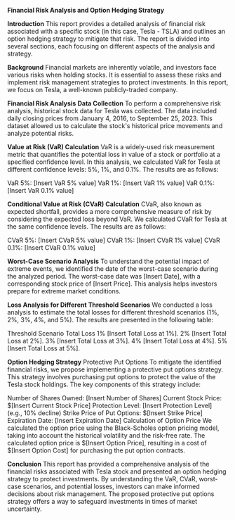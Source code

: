 **Financial Risk Analysis and Option Hedging Strategy**

**Introduction**
This report provides a detailed analysis of financial risk associated with a specific stock (in this case, Tesla - TSLA) and outlines an option hedging strategy to mitigate that risk. The report is divided into several sections, each focusing on different aspects of the analysis and strategy.

**Background**
Financial markets are inherently volatile, and investors face various risks when holding stocks. It is essential to assess these risks and implement risk management strategies to protect investments. In this report, we focus on Tesla, a well-known publicly-traded company.

**Financial Risk Analysis**
**Data Collection**
To perform a comprehensive risk analysis, historical stock data for Tesla was collected. The data included daily closing prices from January 4, 2016, to September 25, 2023. This dataset allowed us to calculate the stock's historical price movements and analyze potential risks.

**Value at Risk (VaR) Calculation**
VaR is a widely-used risk measurement metric that quantifies the potential loss in value of a stock or portfolio at a specified confidence level. In this analysis, we calculated VaR for Tesla at different confidence levels: 5%, 1%, and 0.1%. The results are as follows:

VaR 5%: [Insert VaR 5% value]
VaR 1%: [Insert VaR 1% value]
VaR 0.1%: [Insert VaR 0.1% value]

**Conditional Value at Risk (CVaR) Calculation**
CVaR, also known as expected shortfall, provides a more comprehensive measure of risk by considering the expected loss beyond VaR. We calculated CVaR for Tesla at the same confidence levels. The results are as follows:

CVaR 5%: [Insert CVaR 5% value]
CVaR 1%: [Insert CVaR 1% value]
CVaR 0.1%: [Insert CVaR 0.1% value]

**Worst-Case Scenario Analysis**
To understand the potential impact of extreme events, we identified the date of the worst-case scenario during the analyzed period. The worst-case date was [Insert Date], with a corresponding stock price of [Insert Price]. This analysis helps investors prepare for extreme market conditions.

**Loss Analysis for Different Threshold Scenarios**
We conducted a loss analysis to estimate the total losses for different threshold scenarios (1%, 2%, 3%, 4%, and 5%). The results are presented in the following table:

Threshold Scenario	Total Loss
1%	[Insert Total Loss at 1%].
2%	[Insert Total Loss at 2%].
3%	[Insert Total Loss at 3%].
4%	[Insert Total Loss at 4%].
5%	[Insert Total Loss at 5%].

**Option Hedging Strategy**
Protective Put Options
To mitigate the identified financial risks, we propose implementing a protective put options strategy. This strategy involves purchasing put options to protect the value of the Tesla stock holdings. The key components of this strategy include:

Number of Shares Owned: [Insert Number of Shares]
Current Stock Price: $[Insert Current Stock Price]
Protection Level: [Insert Protection Level] (e.g., 10% decline)
Strike Price of Put Options: $[Insert Strike Price]
Expiration Date: [Insert Expiration Date]
Calculation of Option Price
We calculated the option price using the Black-Scholes option pricing model, taking into account the historical volatility and the risk-free rate. The calculated option price is $[Insert Option Price], resulting in a cost of $[Insert Option Cost] for purchasing the put option contracts.

**Conclusion**
This report has provided a comprehensive analysis of the financial risks associated with Tesla stock and presented an option hedging strategy to protect investments. By understanding the VaR, CVaR, worst-case scenarios, and potential losses, investors can make informed decisions about risk management. The proposed protective put options strategy offers a way to safeguard investments in times of market uncertainty. 


